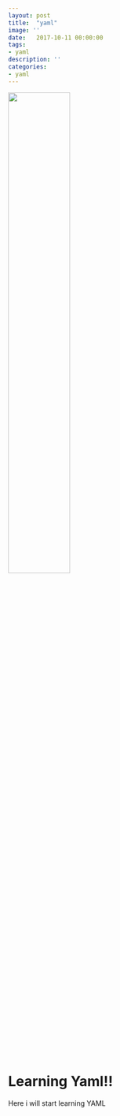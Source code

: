 ```yaml
---
layout: post
title:  "yaml"
image: ''
date:   2017-10-11 00:00:00
tags:
- yaml
description: ''
categories:
- yaml
---
```


<img src="https://i2.wp.com/blog.fossasia.org/wp-content/uploads/2017/07/yaml-2.png?fit=800%2C247&ssl=1" width="50%" length="50%">

# Learning Yaml!!
Here i will start learning YAML
